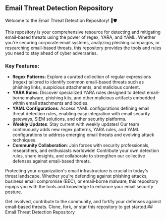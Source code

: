 ## Email Threat Detection Repository

Welcome to the Email Threat Detection Repository! 📧🛡️

This repository is your comprehensive resource for detecting and mitigating email-based threats using the power of regex, YARA, and YAML. Whether you're securing corporate email systems, analyzing phishing campaigns, or researching email-based threats, this repository provides the tools and rules you need to stay ahead of cyber adversaries.

### Key Features:
- **Regex Patterns**: Explore a curated collection of regular expressions (regex) tailored to identify common email-based threats such as phishing links, suspicious attachments, and malicious content.
- **YARA Rules**: Discover specialized YARA rules designed to detect email-borne malware, phishing kits, and other malicious artifacts embedded within email attachments and bodies.
- **YAML Configurations**: Access YAML configurations defining email threat detection rules, enabling easy integration with email security gateways, SIEM solutions, and other security platforms.
- **Weekly Updates**: Stay current with weekly updates! Our team continuously adds new regex patterns, YARA rules, and YAML configurations to address emerging email threats and evolving attack techniques.
- **Community Collaboration**: Join forces with security professionals, researchers, and enthusiasts worldwide! Contribute your own detection rules, share insights, and collaborate to strengthen our collective defenses against email-based threats.

Protecting your organization's email infrastructure is crucial in today's threat landscape. Whether you're defending against phishing attacks, business email compromise (BEC), or email-borne malware, this repository equips you with the tools and knowledge to enhance your email security posture.

Get involved, contribute to the community, and fortify your defenses against email-based threats. Clone, fork, or star this repository to get started.## Email Threat Detection Repository










